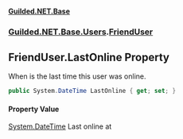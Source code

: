 #### [Guilded.NET.Base](Guilded_NET_Base.md 'Guilded.NET.Base')
### [Guilded.NET.Base.Users](Guilded_NET_Base.md#Guilded_NET_Base_Users 'Guilded.NET.Base.Users').[FriendUser](FriendUser.md 'Guilded.NET.Base.Users.FriendUser')
## FriendUser.LastOnline Property
When is the last time this user was online.  
```csharp
public System.DateTime LastOnline { get; set; }
```
#### Property Value
[System.DateTime](https://docs.microsoft.com/en-us/dotnet/api/System.DateTime 'System.DateTime')
Last online at
